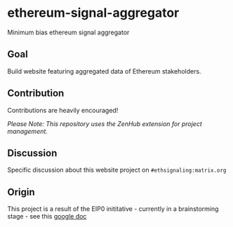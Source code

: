 # ethereum-signal-aggregator

Minimum bias ethereum signal aggregator

## Goal

Build website featuring aggregated data of Ethereum stakeholders.

## Contribution

Contributions are heavily encouraged! 

*Please Note: This repository uses the ZenHub extension for project management.*

## Discussion

Specific discussion about this website project on `#ethsignaling:matrix.org`

## Origin

This project is a result of the EIP0 inititative - currently in a brainstorming stage - see this [google doc](https://docs.google.com/document/d/1Uo0v78BgHUJNRdcikffL_7f36W0sZkyNQSPW5pj4uks/edit#heading=h.o9vfwr36k7pe)
